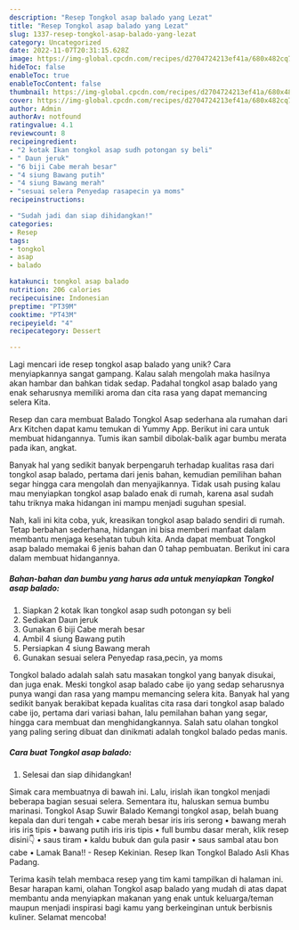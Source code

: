 ```yaml
---
description: "Resep Tongkol asap balado yang Lezat"
title: "Resep Tongkol asap balado yang Lezat"
slug: 1337-resep-tongkol-asap-balado-yang-lezat
category: Uncategorized
date: 2022-11-07T20:31:15.628Z
image: https://img-global.cpcdn.com/recipes/d2704724213ef41a/680x482cq70/tongkol-asap-balado-foto-resep-utama.jpg
hideToc: false
enableToc: true
enableTocContent: false
thumbnail: https://img-global.cpcdn.com/recipes/d2704724213ef41a/680x482cq70/tongkol-asap-balado-foto-resep-utama.jpg
cover: https://img-global.cpcdn.com/recipes/d2704724213ef41a/680x482cq70/tongkol-asap-balado-foto-resep-utama.jpg
author: Admin
authorAv: notfound
ratingvalue: 4.1
reviewcount: 8
recipeingredient:
- "2 kotak Ikan tongkol asap sudh potongan sy beli"
- " Daun jeruk"
- "6 biji Cabe merah besar"
- "4 siung Bawang putih"
- "4 siung Bawang merah"
- "sesuai selera Penyedap rasapecin ya moms"
recipeinstructions:

- "Sudah jadi dan siap dihidangkan!"
categories:
- Resep
tags:
- tongkol
- asap
- balado

katakunci: tongkol asap balado 
nutrition: 206 calories
recipecuisine: Indonesian
preptime: "PT39M"
cooktime: "PT43M"
recipeyield: "4"
recipecategory: Dessert

---
```





Lagi mencari ide resep tongkol asap balado yang unik? Cara menyiapkannya sangat gampang. Kalau salah mengolah maka hasilnya akan hambar dan bahkan tidak sedap. Padahal tongkol asap balado yang enak seharusnya memiliki aroma dan cita rasa yang dapat memancing selera Kita.





Resep dan cara membuat Balado Tongkol Asap sederhana ala rumahan dari Arx Kitchen dapat kamu temukan di Yummy App. Berikut ini cara untuk membuat hidangannya. Tumis ikan sambil dibolak-balik agar bumbu merata pada ikan, angkat.

Banyak hal yang sedikit banyak berpengaruh terhadap kualitas rasa dari tongkol asap balado, pertama dari jenis bahan, kemudian pemilihan bahan segar hingga cara mengolah dan menyajikannya. Tidak usah pusing kalau mau menyiapkan tongkol asap balado enak di rumah, karena asal sudah tahu triknya maka hidangan ini mampu menjadi suguhan spesial.






Nah, kali ini kita coba, yuk, kreasikan tongkol asap balado sendiri di rumah. Tetap berbahan sederhana, hidangan ini bisa memberi manfaat dalam membantu menjaga kesehatan tubuh kita. Anda dapat membuat Tongkol asap balado memakai 6 jenis bahan dan 0 tahap pembuatan. Berikut ini cara dalam membuat hidangannya.

<!--inarticleads1-->

##### Bahan-bahan dan bumbu yang harus ada untuk menyiapkan Tongkol asap balado:

1. Siapkan 2 kotak Ikan tongkol asap sudh potongan sy beli
1. Sediakan  Daun jeruk
1. Gunakan 6 biji Cabe merah besar
1. Ambil 4 siung Bawang putih
1. Persiapkan 4 siung Bawang merah
1. Gunakan sesuai selera Penyedap rasa,pecin, ya moms


Tongkol balado adalah salah satu masakan tongkol yang banyak disukai, dan juga enak. Meski tongkol asap balado cabe ijo yang sedap seharusnya punya wangi dan rasa yang mampu memancing selera kita. Banyak hal yang sedikit banyak berakibat kepada kualitas cita rasa dari tongkol asap balado cabe ijo, pertama dari variasi bahan, lalu pemilahan bahan yang segar, hingga cara membuat dan menghidangkannya. Salah satu olahan tongkol yang paling sering dibuat dan dinikmati adalah tongkol balado pedas manis. 

<!--inarticleads2-->

##### Cara buat Tongkol asap balado:


1. Selesai dan siap dihidangkan!

Simak cara membuatnya di bawah ini. Lalu, irislah ikan tongkol menjadi beberapa bagian sesuai selera. Sementara itu, haluskan semua bumbu marinasi. Tongkol Asap Suwir Balado Kemangi tongkol asap, belah buang kepala dan duri tengah • cabe merah besar iris iris serong • bawang merah iris iris tipis • bawang putih iris iris tipis • full bumbu dasar merah, klik resep disini👇 • saus tiram • kaldu bubuk dan gula pasir • saus sambal atau bon cabe • Lamak Bana!! - Resep Kekinian. Resep Ikan Tongkol Balado Asli Khas Padang. 

Terima kasih telah membaca resep yang tim kami tampilkan di halaman ini. Besar harapan kami, olahan Tongkol asap balado yang mudah di atas dapat membantu anda menyiapkan makanan yang enak untuk keluarga/teman maupun menjadi inspirasi bagi kamu yang berkeinginan untuk berbisnis kuliner. Selamat mencoba!
